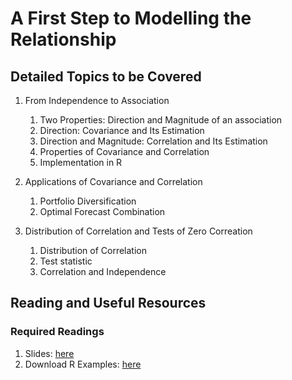 # A First Step to Modelling the Relationship

## Detailed Topics to be Covered

1. From Independence to Association

    1. Two Properties: Direction and Magnitude of an association
    2. Direction: Covariance and Its Estimation
    3. Direction and Magnitude: Correlation and Its Estimation
    4. Properties of Covariance and Correlation
    5. Implementation in R
    
2. Applications of Covariance and Correlation

    1. Portfolio Diversification
    2. Optimal Forecast Combination

3. Distribution of Correlation and Tests of Zero Correation

    1. Distribution of Correlation
    2. Test statistic
    3. Correlation and Independence
    
    
## Reading and Useful Resources

### Required Readings

1. Slides: [here](../lecture/mv02_association.pdf)
2. Download R Examples: [here](../lecture/example/mv02_association_example01.R)
